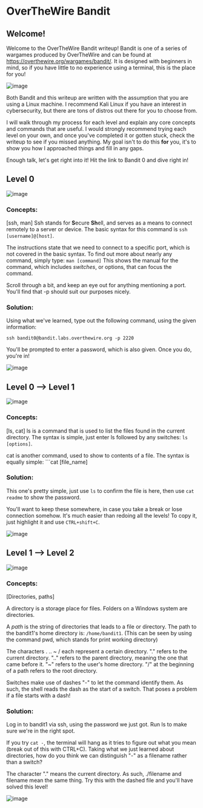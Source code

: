 # OverTheWire Bandit
## Welcome!
Welcome to the OverTheWire Bandit writeup! Bandit is one of a series of wargames produced by OverTheWire and can be found at https://overthewire.org/wargames/bandit/. It is designed with beginners in mind, so if you have little to no experience using a terminal, this is the place for you! 

![image](https://github.com/massey-n/CTF-Writeups/assets/136398242/584f7373-0749-4212-8dc7-b9de4adb22e9)

Both Bandit and this writeup are written with the assumption that you are using a Linux machine. I recommend Kali Linux if you have an interest in cybersecurity, but there are tons of distros out there for you to choose from.

I will walk through my process for each level and explain any core concepts and commands that are useful. I would strongly recommend trying each level on your own, and once you've completed it or gotten stuck, check the writeup to see if you missed anything. My goal isn't to do this **for** you, it's to show you how I approached things and fill in any gaps.

Enough talk, let's get right into it! Hit the link to Bandit 0 and dive right in!

## Level 0

![image](https://github.com/massey-n/CTF-Writeups/assets/136398242/949d572f-a249-4398-b125-db9c8742d685)

### Concepts:
[ssh, man]
Ssh stands for **S**ecure **Sh**ell, and serves as a means to connect remotely to a server or device. The basic syntax for this command is ```ssh [username]@[host]```. 

The instructions state that we need to connect to a specific port, which is not covered in the basic syntax. To find out more about nearly any command, simply type:
```man [command]``` This shows the manual for the command, which includes *switches*, or options, that can focus the command.

Scroll through a bit, and keep an eye out for anything mentioning a port. You'll find that -p should suit our purposes nicely. 

### Solution:
Using what we've learned, type out the following command, using the given information:

```ssh bandit0@bandit.labs.overthewire.org -p 2220```

You'll be prompted to enter a password, which is also given. Once you do, you're in! 

![image](https://github.com/massey-n/CTF-Writeups/assets/136398242/d1cf77d1-34f7-4a25-adc1-fe88e5804ea6)

## Level 0 --> Level 1

![image](https://github.com/massey-n/CTF-Writeups/assets/136398242/eb1a2671-6ccb-4077-a7fa-b456af7f6c7b)

### Concepts:
[ls, cat]
ls is a command that is used to list the files found in the current directory. The syntax is simple, just enter ls followed by any switches: ```ls [options]```.

cat is another command, used to show to contents of a file. The syntax is equally simple: ```cat [file_name]

### Solution:

This one's pretty simple, just use ```ls``` to confirm the file is here, then use ```cat readme``` to show the password.

You'll want to keep these somewhere, in case you take a break or lose connection somehow. It's much easier than redoing all the levels!
To copy it, just highlight it and use ```CTRL+shift+C```.

![image](https://github.com/massey-n/CTF-Writeups/assets/136398242/9f4bb798-502f-4178-8fed-d021c779b44f)

## Level 1 --> Level 2

![image](https://github.com/massey-n/CTF-Writeups/assets/136398242/b6c9c5d5-8df4-4940-ba4c-b5696404f74d)

### Concepts:
[Directories, paths]

A directory is a storage place for files. Folders on a Windows system are directories. 

A *path* is the string of directories that leads to a file or directory. The path to the bandit1's home directory is: ```/home/bandit1```. (This can be seen by using the command pwd, which stands for print working directory)

The characters .  ..  ~  / each represent a certain directory. "." refers to the current directory. ".." refers to the parent directory, meaning the one that came before it. "~" refers to the user's home directory. "/" at the beginning of a path refers to the root directory.

Switches make use of dashes "-" to let the command identify them. As such, the shell reads the dash as the start of a switch. That poses a problem if a file starts with a dash!

### Solution:

Log in to bandit1 via ssh, using the password we just got. Run ls to make sure we're in the right spot.

If you try ```cat -```, the terminal will hang as it tries to figure out what you mean (break out of this with CTRL+C). Taking what we just learned about directories, how do you think we can distinguish "-" as a filename rather than a switch?

The character "." means the current directory. As such, ./filename and filename mean the same thing. Try this with the dashed file and you'll have solved this level!

![image](https://github.com/massey-n/CTF-Writeups/assets/136398242/caef7f46-c9ad-43ef-a0b9-c242a7edb104)
